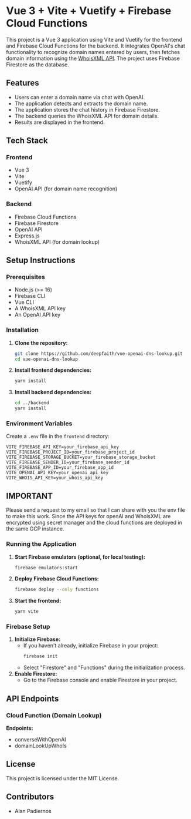 # Vue 3 + Vite + Vuetify + Firebase Cloud Functions

This project is a Vue 3 application using Vite and Vuetify for the frontend and Firebase Cloud Functions for the backend. It integrates OpenAI's chat functionality to recognize domain names entered by users, then fetches domain information using the [WhoisXML API](https://www.whoisxmlapi.com/whoisserver/WhoisService). The project uses Firebase Firestore as the database.

## Features
- Users can enter a domain name via chat with OpenAI.
- The application detects and extracts the domain name.
- The application stores the chat history in Firebase Firestore.
- The backend queries the WhoisXML API for domain details.
- Results are displayed in the frontend.

## Tech Stack
### Frontend
- Vue 3
- Vite
- Vuetify
- OpenAI API (for domain name recognition)

### Backend
- Firebase Cloud Functions
- Firebase Firestore
- OpenAI API
- Express.js
- WhoisXML API (for domain lookup)

## Setup Instructions
### Prerequisites
- Node.js (>= 16)
- Firebase CLI
- Vue CLI
- A WhoisXML API key
- An OpenAI API key

### Installation
1. **Clone the repository:**
   ```sh
   git clone https://github.com/deepfaith/vue-openai-dns-lookup.git
   cd vue-openai-dns-lookup
   ```
2. **Install frontend dependencies:**
   ```sh
   yarn install
   ```
3. **Install backend dependencies:**
   ```sh
   cd ../backend
   yarn install
   ```

### Environment Variables
Create a `.env` file in the `frontend` directory:
```env
VITE_FIREBASE_API_KEY=your_firebase_api_key
VITE_FIREBASE_PROJECT_ID=your_firebase_project_id
VITE_FIREBASE_STORAGE_BUCKET=your_firebase_storage_bucket
VITE_FIREBASE_SENDER_ID=your_firebase_sender_id
VITE_FIREBASE_APP_ID=your_firebase_app_id
VITE_OPENAI_API_KEY=your_openai_api_key
VITE_WHOIS_API_KEY=your_whois_api_key
```
## IMPORTANT
Please send a request to my email so that I can share with you the env file to make this work.
Since the API keys for openAI and WhoisXML are encrypted using secret manager and the cloud functions are deployed in the same GCP instance.

### Running the Application
1. **Start Firebase emulators (optional, for local testing):**
   ```sh
   firebase emulators:start
   ```
2. **Deploy Firebase Cloud Functions:**
   ```sh
   firebase deploy --only functions
   ```
3. **Start the frontend:**
   ```sh
   yarn vite
   ```

### Firebase Setup
1. **Initialize Firebase:**
   - If you haven't already, initialize Firebase in your project:
     ```sh
     firebase init
     ```
   - Select "Firestore" and "Functions" during the initialization process.
2. **Enable Firestore:**
   - Go to the Firebase console and enable Firestore in your project.

## API Endpoints
### Cloud Function (Domain Lookup)
**Endpoints:**
- converseWithOpenAI
- domainLookUpWhoIs

## License
This project is licensed under the MIT License.

## Contributors
- Alan Padiernos

